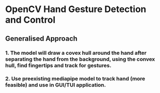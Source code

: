 # OpenCV Hand Gesture Detection and Control

## Generalised Approach
### 1. The model will draw a covex hull around the hand after separating the hand from the background, using the convex hull, find fingertips and track for gestures.
### 2. Use preexisting mediapipe model to track hand (more feasible) and use in GUI/TUI application.
